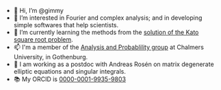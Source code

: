 - 👋 Hi, I’m @gimmy
- 👀 I’m interested in Fourier and complex analysis; and in developing simple softwares that help scientists.
- 🌱 I’m currently learning the methods from the [solution of the Kato square root problem](https://annals.math.princeton.edu/2002/156-2/p07). 
- 📫 I'm a member of the [Analysis and Probablility group](https://www.chalmers.se/en/departments/math/organisation/Pages/analysis-and-probability-theory.aspx) at Chalmers University, in Gothenburg.
- 🔎 I am working as a postdoc with Andreas Rosén on matrix degenerate elliptic equations and singular integrals.
- 📚 My ORCID is [0000-0001-9935-9803](https://orcid.org/0000-0001-9935-9803)

<!---
gimmy/gimmy is a ✨ special ✨ repository because its `README.md` (this file) appears on your GitHub profile.
You can click the Preview link to take a look at your changes.
--->
